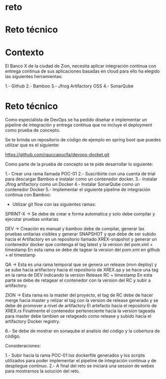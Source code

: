 # reto
Reto técnico
============

Contexto
========

El Banco X de la ciudad de Zion, necesita aplicar integración continua con entrega contínua de sus aplicaciones basadas en cloud para ello ha elegido las siguientes
herramientas:

1.- Github
2.- Bamboo
3.- Jfrog Artifactory OSS
4.- SonarQube

Reto técnico
============

Como especialista de DevOps se ha pedido diseñar e implementar un pipeline de integración y entrega continua que no incluye el deployment como prueba de concepto.

Se te brinda un repositorio de código de ejemplo en spring boot que puedes utilizar que es el siguiente:

https://github.com/rauccapuclla/devops-docket.git

Como parte de la prueba de concepto se te pide desarrollar lo siguiente:

1.- Crear una rama llamada POC-01
2.- Suscribirte con una cuenta de trial para descargar Bamboo e instalar como un contenedor docker.
3.- Instalar Jfrog artifactory como un Docker
4.- Instalar SonarQube como un contenedor Docker
5.- Implementar el siguiente pipeline de integración continua con Bamboo:

- Utilizar git flow con las siguientes ramas:

SPRINT-X -> Se debe de crear e forma automatica y solo debe compilar y ejecutar pruebas unitarias

DEV -> Creación es manual y bamboo debe de compilar, generar las pruebas unitarias visibles y generar SNAPSHOT y que debe de ser subido hacia el Artifactory
en un repositorio llamado XREX-snapshot y generar un contenedor docker que contenga el tag latest y la version del pom.xml + timestamp
En esta rama se debe de tagear la version del pom.xml en github + el timestamp

QA -> Esta es una rama temporal que se genera un release (mvn deploy) y se sube hacia artifactory hacia el repositorio de XREX.qa 
y se hace una tag en la rama de DEV indicando la version Release RC + timestamp
En esta parte se debe de retagear el contenedor con la version del RC y subir a artifactory.

ZION -> Esta rama es la master del proyecto, el tag de RC debe de hacer merge hacia master y relizar el tag con la version de release generado 
y se debe de promover a nivel de artifactory
El artefacto hacia el repositorio de XREX.rs
Finalmente el contenedor perteneciente hacia la version tageada para master debe tambien se retageado como release y subido hacia el artifactory Docker registry.

6.- Se debe de mostrar en sonaqube el analisis del código y la cobertura de código.

Consideraciones:

1.- Subir hacia la rama POC-01 los dockerfile generados y los scripts utilizados para poder implementar el pipeline de integración continua y de despliegue continuo.
2.- A final del reto se iniciará una session de webex para mostrarnos la solución del reto.
